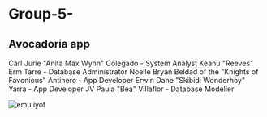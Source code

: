 # Group-5-
Avocadoria app 
------------------------------------------------------
Carl Jurie "Anita Max Wynn" Colegado - System Analyst
Keanu "Reeves" Erm Tarre - Database Administrator
Noelle Bryan Beldad of the "Knights of Favonious" Antinero - App Developer
Erwin Dane "Skibidi Wonderhoy" Yarra - App Developer
JV Paula "Bea" Villaflor - Database Modeller

![emu iyot](https://github.com/yhakhuyars/Group-5-/assets/155465860/f8a61614-cdcf-4401-be23-799c825d941a)
